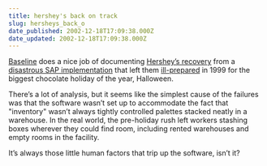 ```yaml
---
title: hershey's back on track
slug: hersheys_back_o
date_published: 2002-12-18T17:09:38.000Z
date_updated: 2002-12-18T17:09:38.000Z
---
```


[Baseline](http://www.dashes.com/anil/index.php?archives/003466.php) does a nice job of documenting [Hershey’s recovery](http://www.baselinemag.com/article2/0,3959,760615,00.asp) from a [disastrous SAP implementation](http://www.dashes.com/anil/index.php?archives/002664.php) that left them [ill-prepared](http://www.dashes.com/anil/index.php?archives/002645.php) in 1999 for the biggest chocolate holiday of the year, Halloween.

There’s a lot of analysis, but it seems like the simplest cause of the failures was that the software wasn’t set up to accommodate the fact that "inventory" wasn’t always tightly controlled palettes stacked neatly in a warehouse. In the real world, the pre-holiday rush left workers stashing boxes wherever they could find room, including rented warehouses and empty rooms in the facility.

It’s always those little human factors that trip up the software, isn’t it?
